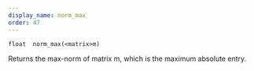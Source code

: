 ```yaml
---
display_name: norm_max
order: 47
---
```

`float  norm_max(<matrix>m)`

Returns the max-norm of matrix m, which is the maximum absolute entry.

